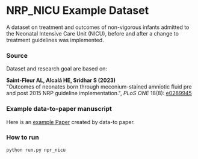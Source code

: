 # NRP_NICU Example Dataset

A dataset on treatment and outcomes of non-vigorous infants admitted to the Neonatal Intensive Care Unit (NICU), 
before and after a change to treatment guidelines was implemented.

### Source
Dataset and research goal are based on:

**Saint-Fleur AL, Alcalá HE, Sridhar S (2023)** <br>
"Outcomes of neonates born through meconium-stained amniotic fluid pre and post 2015 NRP guideline implementation.",
*PLoS ONE* 18(8): [e0289945](https://doi.org/10.1371/journal.pone.0289945)

### Example data-to-paper manuscript
Here is an [example Paper](https://github.com/rkishony/data-to-paper-supplementary/blob/main/Supplementary%20Data-chained%20Manuscripts/Supplementary%20Data-chained%20Manuscript%20C.pdf) created by data-to paper.

### How to run
`python run.py npr_nicu`
